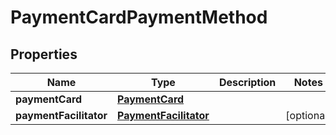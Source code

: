 

# PaymentCardPaymentMethod

## Properties

Name | Type | Description | Notes
------------ | ------------- | ------------- | -------------
**paymentCard** | [**PaymentCard**](PaymentCard.md) |  | 
**paymentFacilitator** | [**PaymentFacilitator**](PaymentFacilitator.md) |  |  [optional]



